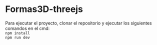 # Formas3D-threejs
Para ejecutar el proyecto, clonar el repositorio y ejecutar los siguientes comandos en el cmd:   
`npm install`   
`npm run dev`
